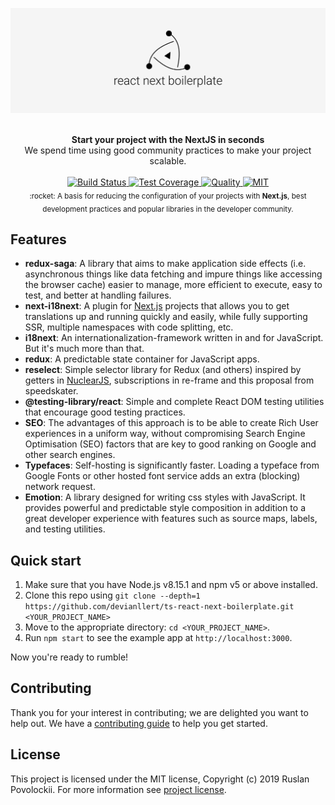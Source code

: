 [![react-next-boilerplate](./docs/images/Preview.png)](https://github.com/devianllert/ts-react-next-boilerplate)

<br />

<div align="center"><strong>Start your project with the NextJS in seconds</strong></div>
<div align="center">We spend time using good community practices to make your project scalable.</div>

<br />

<div align="center">
  <!-- Build Status -->
  <a href="https://travis-ci.org/devianllert/ts-react-next-boilerplate">
    <img src="https://img.shields.io/travis/devianllert/ts-react-next-boilerplate?style=flat-square" alt="Build Status" />
  </a>
  <!-- Test Coverage -->
  <a href="https://coveralls.io/github/react-next-boilerplate/react-next-boilerplate">
    <img src="https://img.shields.io/coveralls/github/devianllert/ts-react-next-boilerplate?style=flat-square" alt="Test Coverage" />
  </a>

  <!-- Quality -->
  <a href="https://app.codacy.com/manual/devianllert/ts-react-next-boilerplate/dashboard?bid=14562912">
    <img src="https://img.shields.io/codacy/grade/ee2b85244d434adaa5aa04470fcdde48?style=flat-square" alt="Quality" />
  </a>

  <!-- MIT -->
  <a href="https://github.com/devianllert/ts-react-next-boilerplate/blob/master/LICENSE">
    <img src="https://img.shields.io/github/license/devianllert/ts-react-next-boilerplate?style=flat-square" alt="MIT" />
  </a>
</div>

<div align="center">
  <sub>:rocket: A basis for reducing the configuration of your projects with <strong>Next.js</Strong>, best development practices and popular libraries in the developer community.</sub>
</div>

## Features

- **redux-saga**: A library that aims to make application side effects (i.e. asynchronous things like data fetching and impure things like accessing the browser cache) easier to manage, more efficient to execute, easy to test, and better at handling failures.
- **next-i18next**: A plugin for [Next.js](https://nextjs.org/) projects that allows you to get translations up and running quickly and easily, while fully supporting SSR, multiple namespaces with code splitting, etc.
- **i18next**: An internationalization-framework written in and for JavaScript. But it's much more than that.
- **redux**: A predictable state container for JavaScript apps.
- **reselect**: Simple selector library for Redux (and others) inspired by getters in [NuclearJS](https://optimizely.github.io/nuclear-js/), subscriptions in re-frame and this proposal from speedskater.
- **@testing-library/react**: Simple and complete React DOM testing utilities that encourage good testing practices.
- **SEO**: The advantages of this approach is to be able to create Rich User experiences in a uniform way, without compromising Search Engine Optimisation (SEO) factors that are key to good ranking on Google and other search engines.
- **Typefaces**: Self-hosting is significantly faster. Loading a typeface from Google Fonts or other hosted font service adds an extra (blocking) network request.
- **Emotion**: A library designed for writing css styles with JavaScript. It provides powerful and predictable style composition in addition to a great developer experience with features such as source maps, labels, and testing utilities.

## Quick start

1. Make sure that you have Node.js v8.15.1 and npm v5 or above installed.
2. Clone this repo using `git clone --depth=1 https://github.com/devianllert/ts-react-next-boilerplate.git <YOUR_PROJECT_NAME>`
3. Move to the appropriate directory: `cd <YOUR_PROJECT_NAME>`.
4. Run `npm start` to see the example app at `http://localhost:3000`.

Now you're ready to rumble!

## Contributing

Thank you for your interest in contributing; we are delighted you want to help out. We have a [contributing guide](./CONTRIBUTING.md) to help you get started.

## License

This project is licensed under the MIT license, Copyright (c) 2019 Ruslan Povolockii. For more information see [project license](./LICENSE).
